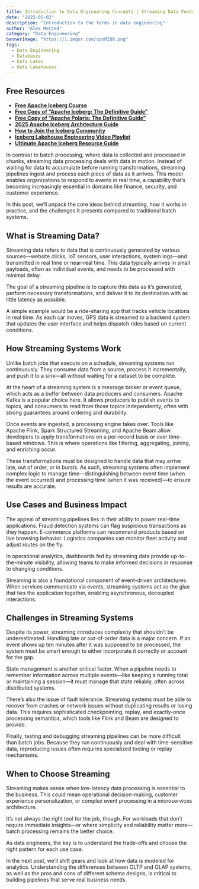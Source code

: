 ```yaml
---
title: Introduction to Data Engineering Concepts | Streaming Data Fundamentals
date: "2025-05-02"
description: "Introduction to the terms in data engineering"
author: "Alex Merced"
category: "Data Engineering"
bannerImage: "https://i.imgur.com/cpoMZQ8.png"
tags:
  - Data Engineering
  - Databases
  - Data Lakes
  - Data Lakehouses
---
```


## Free Resources  
- **[Free Apache Iceberg Course](https://hello.dremio.com/webcast-an-apache-iceberg-lakehouse-crash-course-reg.html?utm_source=ev_external_blog&utm_medium=influencer&utm_campaign=intro_to_de&utm_content=alexmerced&utm_term=external_blog)**  
- **[Free Copy of “Apache Iceberg: The Definitive Guide”](https://hello.dremio.com/wp-apache-iceberg-the-definitive-guide-reg.html?utm_source=ev_external_blog&utm_medium=influencer&utm_campaign=intro_to_de&utm_content=alexmerced&utm_term=external_blog)**  
- **[Free Copy of “Apache Polaris: The Definitive Guide”](https://hello.dremio.com/wp-apache-polaris-guide-reg.html?utm_source=ev_external_blog&utm_medium=influencer&utm_campaign=intro_to_de&utm_content=alexmerced&utm_term=external_blog)**  
- **[2025 Apache Iceberg Architecture Guide](https://medium.com/data-engineering-with-dremio/2025-guide-to-architecting-an-iceberg-lakehouse-9b19ed42c9de)**  
- **[How to Join the Iceberg Community](https://medium.alexmerced.blog/guide-to-finding-apache-iceberg-events-near-you-and-being-part-of-the-greater-iceberg-community-0c38ae785ddb)**  
- **[Iceberg Lakehouse Engineering Video Playlist](https://youtube.com/playlist?list=PLsLAVBjQJO0p0Yq1fLkoHvt2lEJj5pcYe&si=WTSnqjXZv6Glkc3y)**  
- **[Ultimate Apache Iceberg Resource Guide](https://medium.com/data-engineering-with-dremio/ultimate-directory-of-apache-iceberg-resources-e3e02efac62e)** 

In contrast to batch processing, where data is collected and processed in chunks, streaming data processing deals with data in motion. Instead of waiting for data to accumulate before running transformations, streaming pipelines ingest and process each piece of data as it arrives. This model enables organizations to respond to events in real time, a capability that’s becoming increasingly essential in domains like finance, security, and customer experience.

In this post, we’ll unpack the core ideas behind streaming, how it works in practice, and the challenges it presents compared to traditional batch systems.

## What is Streaming Data?

Streaming data refers to data that is continuously generated by various sources—website clicks, IoT sensors, user interactions, system logs—and transmitted in real time or near-real time. This data typically arrives in small payloads, often as individual events, and needs to be processed with minimal delay.

The goal of a streaming pipeline is to capture this data as it’s generated, perform necessary transformations, and deliver it to its destination with as little latency as possible.

A simple example would be a ride-sharing app that tracks vehicle locations in real time. As each car moves, GPS data is streamed to a backend system that updates the user interface and helps dispatch rides based on current conditions.

## How Streaming Systems Work

Unlike batch jobs that execute on a schedule, streaming systems run continuously. They consume data from a source, process it incrementally, and push it to a sink—all without waiting for a dataset to be complete.

At the heart of a streaming system is a message broker or event queue, which acts as a buffer between data producers and consumers. Apache Kafka is a popular choice here. It allows producers to publish events to topics, and consumers to read from those topics independently, often with strong guarantees around ordering and durability.

Once events are ingested, a processing engine takes over. Tools like Apache Flink, Spark Structured Streaming, and Apache Beam allow developers to apply transformations on a per-record basis or over time-based windows. This is where operations like filtering, aggregating, joining, and enriching occur.

These transformations must be designed to handle data that may arrive late, out of order, or in bursts. As such, streaming systems often implement complex logic to manage time—distinguishing between event time (when the event occurred) and processing time (when it was received)—to ensure results are accurate.

## Use Cases and Business Impact

The appeal of streaming pipelines lies in their ability to power real-time applications. Fraud detection systems can flag suspicious transactions as they happen. E-commerce platforms can recommend products based on live browsing behavior. Logistics companies can monitor fleet activity and adjust routes on the fly.

In operational analytics, dashboards fed by streaming data provide up-to-the-minute visibility, allowing teams to make informed decisions in response to changing conditions.

Streaming is also a foundational component of event-driven architectures. When services communicate via events, streaming systems act as the glue that ties the application together, enabling asynchronous, decoupled interactions.

## Challenges in Streaming Systems

Despite its power, streaming introduces complexity that shouldn’t be underestimated. Handling late or out-of-order data is a major concern. If an event shows up ten minutes after it was supposed to be processed, the system must be smart enough to either incorporate it correctly or account for the gap.

State management is another critical factor. When a pipeline needs to remember information across multiple events—like keeping a running total or maintaining a session—it must manage that state reliably, often across distributed systems.

There’s also the issue of fault tolerance. Streaming systems must be able to recover from crashes or network issues without duplicating results or losing data. This requires sophisticated checkpointing, replay, and exactly-once processing semantics, which tools like Flink and Beam are designed to provide.

Finally, testing and debugging streaming pipelines can be more difficult than batch jobs. Because they run continuously and deal with time-sensitive data, reproducing issues often requires specialized tooling or replay mechanisms.

## When to Choose Streaming

Streaming makes sense when low-latency data processing is essential to the business. This could mean operational decision-making, customer experience personalization, or complex event processing in a microservices architecture.

It’s not always the right tool for the job, though. For workloads that don’t require immediate insights—or where simplicity and reliability matter more—batch processing remains the better choice.

As data engineers, the key is to understand the trade-offs and choose the right pattern for each use case.

In the next post, we’ll shift gears and look at how data is modeled for analytics. Understanding the differences between OLTP and OLAP systems, as well as the pros and cons of different schema designs, is critical to building pipelines that serve real business needs.
